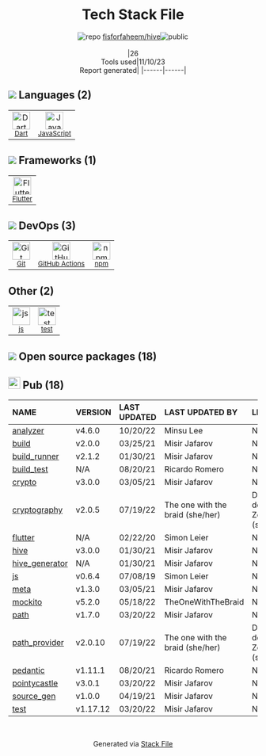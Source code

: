 <!--
--- Readme.md Snippet without images Start ---
## Tech Stack
fisforfaheem/hive is built on the following main stack:
- [JavaScript](https://developer.mozilla.org/en-US/docs/Web/JavaScript) – Languages
- [Dart](https://www.dartlang.org/) – Languages
- [Flutter](https://flutter.io/) – Cross-Platform Mobile Development
- [GitHub Actions](https://github.com/features/actions) – Continuous Integration

Full tech stack [here](/techstack.md)
--- Readme.md Snippet without images End ---

--- Readme.md Snippet with images Start ---
## Tech Stack
fisforfaheem/hive is built on the following main stack:
- <img width='25' height='25' src='https://img.stackshare.io/service/1209/javascript.jpeg' alt='JavaScript'/> [JavaScript](https://developer.mozilla.org/en-US/docs/Web/JavaScript) – Languages
- <img width='25' height='25' src='https://img.stackshare.io/service/1646/Twitter-02.png' alt='Dart'/> [Dart](https://www.dartlang.org/) – Languages
- <img width='25' height='25' src='https://img.stackshare.io/service/7180/flutter-mark-square-100.png' alt='Flutter'/> [Flutter](https://flutter.io/) – Cross-Platform Mobile Development
- <img width='25' height='25' src='https://img.stackshare.io/service/11563/actions.png' alt='GitHub Actions'/> [GitHub Actions](https://github.com/features/actions) – Continuous Integration

Full tech stack [here](/techstack.md)
--- Readme.md Snippet with images End ---
-->
<div align="center">

# Tech Stack File
![](https://img.stackshare.io/repo.svg "repo") [fisforfaheem/hive](https://github.com/fisforfaheem/hive)![](https://img.stackshare.io/public_badge.svg "public")
<br/><br/>
|26<br/>Tools used|11/10/23 <br/>Report generated|
|------|------|
</div>

## <img src='https://img.stackshare.io/languages.svg'/> Languages (2)
<table><tr>
  <td align='center'>
  <img width='36' height='36' src='https://img.stackshare.io/service/1646/Twitter-02.png' alt='Dart'>
  <br>
  <sub><a href="https://www.dartlang.org/">Dart</a></sub>
  <br>
  <sub></sub>
</td>

<td align='center'>
  <img width='36' height='36' src='https://img.stackshare.io/service/1209/javascript.jpeg' alt='JavaScript'>
  <br>
  <sub><a href="https://developer.mozilla.org/en-US/docs/Web/JavaScript">JavaScript</a></sub>
  <br>
  <sub></sub>
</td>

</tr>
</table>

## <img src='https://img.stackshare.io/frameworks.svg'/> Frameworks (1)
<table><tr>
  <td align='center'>
  <img width='36' height='36' src='https://img.stackshare.io/service/7180/flutter-mark-square-100.png' alt='Flutter'>
  <br>
  <sub><a href="https://flutter.io/">Flutter</a></sub>
  <br>
  <sub></sub>
</td>

</tr>
</table>

## <img src='https://img.stackshare.io/devops.svg'/> DevOps (3)
<table><tr>
  <td align='center'>
  <img width='36' height='36' src='https://img.stackshare.io/service/1046/git.png' alt='Git'>
  <br>
  <sub><a href="http://git-scm.com/">Git</a></sub>
  <br>
  <sub></sub>
</td>

<td align='center'>
  <img width='36' height='36' src='https://img.stackshare.io/service/11563/actions.png' alt='GitHub Actions'>
  <br>
  <sub><a href="https://github.com/features/actions">GitHub Actions</a></sub>
  <br>
  <sub></sub>
</td>

<td align='center'>
  <img width='36' height='36' src='https://img.stackshare.io/service/1120/lejvzrnlpb308aftn31u.png' alt='npm'>
  <br>
  <sub><a href="https://www.npmjs.com/">npm</a></sub>
  <br>
  <sub></sub>
</td>

</tr>
</table>

## Other (2)
<table><tr>
  <td align='center'>
  <img width='36' height='36' src='https://img.stackshare.io/service/5588/jscom.png' alt='js'>
  <br>
  <sub><a href="www.js.com">js</a></sub>
  <br>
  <sub></sub>
</td>

<td align='center'>
  <img width='36' height='36' src='https://img.stackshare.io/service/5477/no-img-open-source.png' alt='test'>
  <br>
  <sub><a href="test">test</a></sub>
  <br>
  <sub></sub>
</td>

</tr>
</table>


## <img src='https://img.stackshare.io/group.svg' /> Open source packages (18)</h2>

## <img width='24' height='24' src='https://img.stackshare.io/package_manager/105011/default_80893882f2063344b2942a4ccdce27a2e60711c9.png'/> Pub (18)

|NAME|VERSION|LAST UPDATED|LAST UPDATED BY|LICENSE|VULNERABILITIES|
|:------|:------|:------|:------|:------|:------|
|[analyzer](https://pub.dartlang.org/analyzer)|v4.6.0|10/20/22|Minsu Lee |N/A|N/A|
|[build](https://pub.dartlang.org/build)|v2.0.0|03/25/21|Misir Jafarov |N/A|N/A|
|[build_runner](https://pub.dartlang.org/build_runner)|v2.1.2|01/30/21|Misir Jafarov |N/A|N/A|
|[build_test](https://pub.dartlang.org/build_test)|N/A|08/20/21|Ricardo Romero |N/A|N/A|
|[crypto](https://pub.dartlang.org/crypto)|v3.0.0|03/05/21|Misir Jafarov |N/A|N/A|
|[cryptography](https://pub.dartlang.org/cryptography)|v2.0.5|07/19/22|The one with the braid (she/her) | Dфҿ mit dem Zopf (sie/ihr) |N/A|N/A|
|[flutter](https://pub.dartlang.org/flutter)|N/A|02/22/20|Simon Leier |N/A|N/A|
|[hive](https://pub.dartlang.org/hive)|v3.0.0|01/30/21|Misir Jafarov |N/A|N/A|
|[hive_generator](https://pub.dartlang.org/hive_generator)|N/A|01/30/21|Misir Jafarov |N/A|N/A|
|[js](https://pub.dartlang.org/js)|v0.6.4|07/08/19|Simon Leier |N/A|N/A|
|[meta](https://pub.dartlang.org/meta)|v1.3.0|03/05/21|Misir Jafarov |N/A|N/A|
|[mockito](https://pub.dartlang.org/mockito)|v5.2.0|05/18/22|TheOneWithTheBraid |N/A|N/A|
|[path](https://pub.dartlang.org/path)|v1.7.0|03/20/22|Misir Jafarov |N/A|N/A|
|[path_provider](https://pub.dartlang.org/path_provider)|v2.0.10|07/19/22|The one with the braid (she/her) | Dфҿ mit dem Zopf (sie/ihr) |N/A|N/A|
|[pedantic](https://pub.dartlang.org/pedantic)|v1.11.1|08/20/21|Ricardo Romero |N/A|N/A|
|[pointycastle](https://pub.dartlang.org/pointycastle)|v3.0.1|03/20/22|Misir Jafarov |N/A|N/A|
|[source_gen](https://pub.dartlang.org/source_gen)|v1.0.0|04/19/21|Misir Jafarov |N/A|N/A|
|[test](https://pub.dartlang.org/test)|v1.17.12|03/20/22|Misir Jafarov |N/A|N/A|

<br/>
<div align='center'>

Generated via [Stack File](https://github.com/apps/stack-file)
